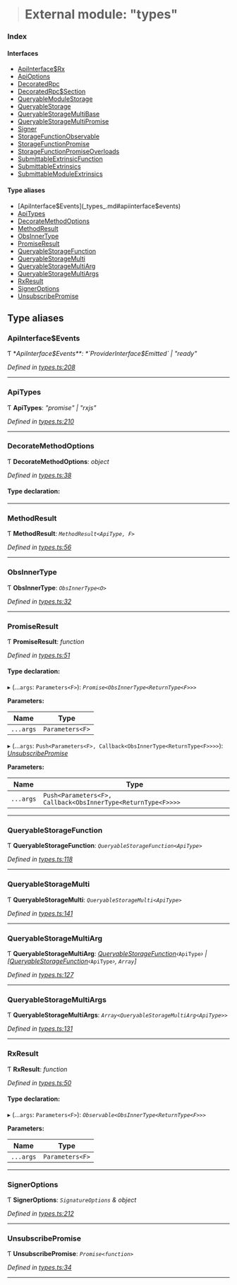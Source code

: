 > # External module: "types"

### Index

#### Interfaces

* [ApiInterface$Rx](../interfaces/_types_.apiinterface_rx.md)
* [ApiOptions](../interfaces/_types_.apioptions.md)
* [DecoratedRpc](../interfaces/_types_.decoratedrpc.md)
* [DecoratedRpc$Section](../interfaces/_types_.decoratedrpc_section.md)
* [QueryableModuleStorage](../interfaces/_types_.queryablemodulestorage.md)
* [QueryableStorage](../interfaces/_types_.queryablestorage.md)
* [QueryableStorageMultiBase](../interfaces/_types_.queryablestoragemultibase.md)
* [QueryableStorageMultiPromise](../interfaces/_types_.queryablestoragemultipromise.md)
* [Signer](../interfaces/_types_.signer.md)
* [StorageFunctionObservable](../interfaces/_types_.storagefunctionobservable.md)
* [StorageFunctionPromise](../interfaces/_types_.storagefunctionpromise.md)
* [StorageFunctionPromiseOverloads](../interfaces/_types_.storagefunctionpromiseoverloads.md)
* [SubmittableExtrinsicFunction](../interfaces/_types_.submittableextrinsicfunction.md)
* [SubmittableExtrinsics](../interfaces/_types_.submittableextrinsics.md)
* [SubmittableModuleExtrinsics](../interfaces/_types_.submittablemoduleextrinsics.md)

#### Type aliases

* [ApiInterface$Events](_types_.md#apiinterface$events)
* [ApiTypes](_types_.md#apitypes)
* [DecorateMethodOptions](_types_.md#decoratemethodoptions)
* [MethodResult](_types_.md#methodresult)
* [ObsInnerType](_types_.md#obsinnertype)
* [PromiseResult](_types_.md#promiseresult)
* [QueryableStorageFunction](_types_.md#queryablestoragefunction)
* [QueryableStorageMulti](_types_.md#queryablestoragemulti)
* [QueryableStorageMultiArg](_types_.md#queryablestoragemultiarg)
* [QueryableStorageMultiArgs](_types_.md#queryablestoragemultiargs)
* [RxResult](_types_.md#rxresult)
* [SignerOptions](_types_.md#signeroptions)
* [UnsubscribePromise](_types_.md#unsubscribepromise)

## Type aliases

###  ApiInterface$Events

Ƭ **ApiInterface$Events**: *`ProviderInterface$Emitted` | "ready"*

*Defined in [types.ts:208](https://github.com/polkadot-js/api/blob/68b07eb/packages/api/src/types.ts#L208)*

___

###  ApiTypes

Ƭ **ApiTypes**: *"promise" | "rxjs"*

*Defined in [types.ts:210](https://github.com/polkadot-js/api/blob/68b07eb/packages/api/src/types.ts#L210)*

___

###  DecorateMethodOptions

Ƭ **DecorateMethodOptions**: *object*

*Defined in [types.ts:38](https://github.com/polkadot-js/api/blob/68b07eb/packages/api/src/types.ts#L38)*

#### Type declaration:

___

###  MethodResult

Ƭ **MethodResult**: *`MethodResult<ApiType, F>`*

*Defined in [types.ts:56](https://github.com/polkadot-js/api/blob/68b07eb/packages/api/src/types.ts#L56)*

___

###  ObsInnerType

Ƭ **ObsInnerType**: *`ObsInnerType<O>`*

*Defined in [types.ts:32](https://github.com/polkadot-js/api/blob/68b07eb/packages/api/src/types.ts#L32)*

___

###  PromiseResult

Ƭ **PromiseResult**: *function*

*Defined in [types.ts:51](https://github.com/polkadot-js/api/blob/68b07eb/packages/api/src/types.ts#L51)*

#### Type declaration:

▸ (...`args`: `Parameters<F>`): *`Promise<ObsInnerType<ReturnType<F>>>`*

**Parameters:**

Name | Type |
------ | ------ |
`...args` | `Parameters<F>` |

▸ (...`args`: `Push<Parameters<F>, Callback<ObsInnerType<ReturnType<F>>>>`): *[UnsubscribePromise](_types_.md#unsubscribepromise)*

**Parameters:**

Name | Type |
------ | ------ |
`...args` | `Push<Parameters<F>, Callback<ObsInnerType<ReturnType<F>>>>` |

___

###  QueryableStorageFunction

Ƭ **QueryableStorageFunction**: *`QueryableStorageFunction<ApiType>`*

*Defined in [types.ts:118](https://github.com/polkadot-js/api/blob/68b07eb/packages/api/src/types.ts#L118)*

___

###  QueryableStorageMulti

Ƭ **QueryableStorageMulti**: *`QueryableStorageMulti<ApiType>`*

*Defined in [types.ts:141](https://github.com/polkadot-js/api/blob/68b07eb/packages/api/src/types.ts#L141)*

___

###  QueryableStorageMultiArg

Ƭ **QueryableStorageMultiArg**: *[QueryableStorageFunction](_types_.md#queryablestoragefunction)‹*`ApiType`*› | [[QueryableStorageFunction](_types_.md#queryablestoragefunction)‹*`ApiType`*›, `Array`]*

*Defined in [types.ts:127](https://github.com/polkadot-js/api/blob/68b07eb/packages/api/src/types.ts#L127)*

___

###  QueryableStorageMultiArgs

Ƭ **QueryableStorageMultiArgs**: *`Array<QueryableStorageMultiArg<ApiType>>`*

*Defined in [types.ts:131](https://github.com/polkadot-js/api/blob/68b07eb/packages/api/src/types.ts#L131)*

___

###  RxResult

Ƭ **RxResult**: *function*

*Defined in [types.ts:50](https://github.com/polkadot-js/api/blob/68b07eb/packages/api/src/types.ts#L50)*

#### Type declaration:

▸ (...`args`: `Parameters<F>`): *`Observable<ObsInnerType<ReturnType<F>>>`*

**Parameters:**

Name | Type |
------ | ------ |
`...args` | `Parameters<F>` |

___

###  SignerOptions

Ƭ **SignerOptions**: *`SignatureOptions` & object*

*Defined in [types.ts:212](https://github.com/polkadot-js/api/blob/68b07eb/packages/api/src/types.ts#L212)*

___

###  UnsubscribePromise

Ƭ **UnsubscribePromise**: *`Promise<function>`*

*Defined in [types.ts:34](https://github.com/polkadot-js/api/blob/68b07eb/packages/api/src/types.ts#L34)*

___